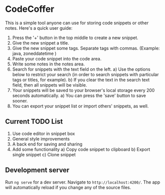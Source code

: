 # CodeCoffer
 This is a simple tool anyone can use for storing code snippets or other notes. 
 Here's a quick user guide:
 1) Press the '+' button in the top middle to create a new snippet. 
 2) Give the new snippet a title.
 3) Give the new snippet some tags. Separate tags with commas. (Example: java, zoneddatetime )
 4) Paste your code snippet into the code area.
 5) Write some notes in the notes area.
 6) Search for snippets with the text field on the left.
    a) Use the options below to restrict your search (in order to search snippets with particular tags or titles, for example).
    b) If you clear the text in the search text field, then all snippets will be visible.
 7) Your snippets will be saved to your browser's local storage every 200 seconds automatically.
    a) You can press the 'save' button to save sooner.
 8) You can export your snippet list or import others' snippets, as well.

## Current TODO List
 1) Use code editor in snippet box
 2) General style improvements
 3) A back end for saving and sharing
 4) Add some functionality
    a) Copy code snippet to clipboard
    b) Export single snippet
    c) Clone snippet

## Development server

Run `ng serve` for a dev server. Navigate to `http://localhost:4200/`. The app will automatically reload if you change any of the source files.




